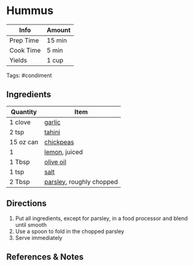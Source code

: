 # Hummus

| Info      | Amount |
| --------- | ------ |
| Prep Time | 15 min |
| Cook Time | 5 min  |
| Yields    | 1 cup  |

Tags: #condiment

## Ingredients

| Quantity  | Item                                   |
| --------- | -------------------------------------- |
| 1 clove   | [garlic](garlic.md)                    |
| 2 tsp     | [tahini](tahini.md)                    |
| 15 oz can | [chickpeas](chickpeas.md)              |
| 1         | [lemon](lemon.md), juiced              |
| 1 Tbsp    | [olive oil](olive%20oil.md)            |
| 1 tsp     | [salt](salt.md)                        |
| 2 Tbsp    | [parsley](parsley.md), roughly chopped |

## Directions

1. Put all ingredients, except for parsley, in a food processor and blend until smooth
2. Use a spoon to fold in the chopped parsley
3. Serve immediately

## References & Notes

[^1]: [Original recipe](https://www.foodrepublic.com/recipes/best-basic-hummus-recipe/)

[^2]: Cover, store in the fridge for up to a week
